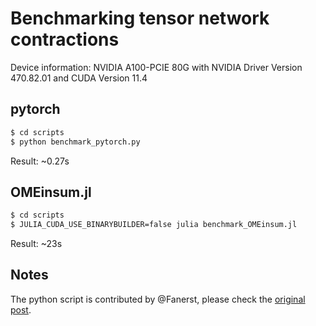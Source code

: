 # Benchmarking tensor network contractions

Device information: NVIDIA A100-PCIE 80G with NVIDIA Driver Version 470.82.01 and CUDA Version 11.4

## pytorch

```bash
$ cd scripts
$ python benchmark_pytorch.py
```

Result: ~0.27s

## OMEinsum.jl

```bash
$ cd scripts
$ JULIA_CUDA_USE_BINARYBUILDER=false julia benchmark_OMEinsum.jl
```

Result: ~23s


## Notes
The python script is contributed by @Fanerst, please check the [original post](https://github.com/under-Peter/OMEinsum.jl/issues/133#issuecomment-1003662057).